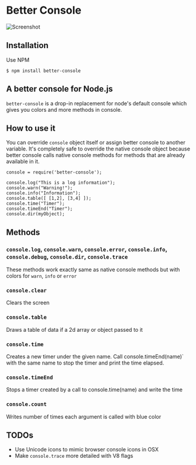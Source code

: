 # Better Console

![Screenshot](https://raw.github.com/mohsen1/better-console/master/screenshot.png)

## Installation

Use NPM

```shell
$ npm install better-console
```

## A better console for Node.js


`better-console` is a drop-in replacement for node's default console which
gives you colors and more methods in console.

## How to use it

You can override `console` object itself or assign better console to another variable. It's completely safe to override the native console object because better console calls native console methods for methods that are already available in it.

```
console = require('better-console');

console.log("This is a log information");
console.warn("Warning!");
console.info("Information");
console.table([ [1,2], [3,4] ]);
console.time("Timer");
console.timeEnd("Timer");
console.dir(myObject);

```

## Methods

### `console.log`, `console.warn`, `console.error`, `console.info`, `console.debug`, `console.dir`, `console.trace`
These methods work exactly same as native console methods but with colors for `warn`, `info` or `error`

### `console.clear`

Clears the screen

### `console.table`

Draws a table of data if a 2d array or object passed to it

### `console.time`

Creates a new timer under the given name. Call console.timeEnd(name)`
 with the same name to stop the timer and print the time elapsed.

### `console.timeEnd`

Stops a timer created by a call to console.time(name) and write the time


### `console.count`

Writes number of times each argument is called with blue color

## TODOs

 * Use Unicode icons to mimic browser console icons in OSX
 * Make `console.trace` more detailed with V8 flags
